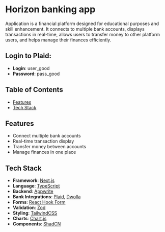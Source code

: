 # Horizon banking app

Application is a financial platform designed for educational purposes and skill enhancement. It connects to multiple bank accounts, displays transactions in real-time, allows users to transfer money to other platform users, and helps manage their finances efficiently.


## Login to Plaid:
- **Login**: user_good
- **Password**: pass_good

## Table of Contents
- [Features](#features)
- [Tech Stack](#tech-stack)

## Features
- Connect multiple bank accounts
- Real-time transaction display
- Transfer money between accounts
- Manage finances in one place

## Tech Stack
- **Framework**: [Next.js](https://nextjs.org/)
- **Language**: [TypeScript](https://www.typescriptlang.org/)
- **Backend**: [Appwrite](https://appwrite.io/)
- **Bank Integrations**: [Plaid](https://plaid.com/), [Dwolla](https://www.dwolla.com/)
- **Forms**: [React Hook Form](https://react-hook-form.com/)
- **Validation**: [Zod](https://zod.dev/)
- **Styling**: [TailwindCSS](https://tailwindcss.com/)
- **Charts**: [Chart.js](https://www.chartjs.org/)
- **Components**: [ShadCN](https://ui.shadcn.com/)
